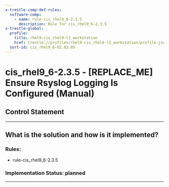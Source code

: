 ```yaml
---
x-trestle-comp-def-rules:
  software-comp:
    - name: rule-cis_rhel9_6-2.3.5
      description: Rule for cis_rhel9_6-2.3.5
x-trestle-global:
  profile:
    title: rhel9-cis_rhel9-l2_workstation
    href: trestle://profiles/rhel9-cis_rhel9-l2_workstation/profile.json
  sort-id: cis_rhel9_6-02.03.05
---
```


# cis_rhel9_6-2.3.5 - \[REPLACE_ME\] Ensure Rsyslog Logging Is Configured (Manual)

## Control Statement

______________________________________________________________________

## What is the solution and how is it implemented?

<!-- For implementation status enter one of: implemented, partial, planned, alternative, not-applicable -->

<!-- Note that the list of rules under ### Rules: is read-only and changes will not be captured after assembly to JSON -->

<!-- Add control implementation description here for control: cis_rhel9_6-2.3.5 -->

### Rules:

  - rule-cis_rhel9_6-2.3.5

### Implementation Status: planned

______________________________________________________________________
